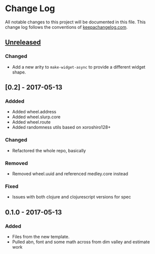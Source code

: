 # Change Log
All notable changes to this project will be documented in this file. This change log follows the conventions of [keepachangelog.com](http://keepachangelog.com/).

## [Unreleased]
### Changed
- Add a new arity to `make-widget-async` to provide a different widget shape.

## [0.2] - 2017-05-13
### Addded
- Added wheel.address
- Added wheel.slurp.core
- Added wheel.route
- Added randomness utils based on xoroshiro128+

### Changed
- Refactored the whole repo, basically

### Removed
- Removed wheel.uuid and referenced medley.core instead

### Fixed
- Issues with both clojure and clojurescript versions for spec

## 0.1.0 - 2017-05-13
### Added
- Files from the new template.
- Pulled abn, font and some math across from dim valley and estimate work

[Unreleased]: https://github.com/thedavidmeister/wheel/compare/0.1.1...HEAD
